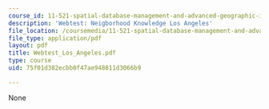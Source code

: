 ```yaml
---
course_id: 11-521-spatial-database-management-and-advanced-geographic-information-systems-spring-2003
description: 'Webtest: Neigborhood Knowledge Los Angeles'
file_location: /coursemedia/11-521-spatial-database-management-and-advanced-geographic-information-systems-spring-2003/75f01d382ecbb0f47ae948811d3066b9_Webtest_Los_Angeles.pdf
file_type: application/pdf
layout: pdf
title: Webtest_Los_Angeles.pdf
type: course
uid: 75f01d382ecbb0f47ae948811d3066b9

---
```

None